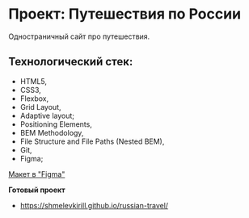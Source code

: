 # Проект: Путешествия по России

Одностраничный сайт про путешествия.

## Технологический стек:
* HTML5, 
* CSS3, 
* Flexbox, 
* Grid Layout,
* Adaptive layout; 
* Positioning Elements, 
* BEM Methodology, 
* File Structure and File Paths (Nested BEM), 
* Git, 
* Figma;

[Макет в "Figma"](https://www.figma.com/file/w3Bb1v9Vq08lIoiIYLPegP/gotrip7?node-id=0%3A1)

**Готовый проект**

* https://shmelevkirill.github.io/russian-travel/
